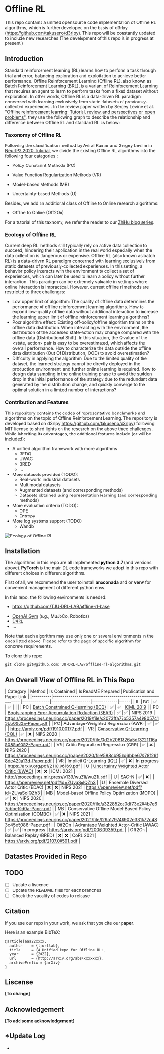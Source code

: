 # Offline RL

 This repo contains a unified opensource code implementation of Offline RL algorithms, which is further developed on the basis of d3rlpy (<https://github.com/takuseno/d3rlpy>). This repo will be constantly updated to include new researches  (The development of this repo is in progress at present.)

## Introduction

Standard reinforcement learning (RL) learns how to perform a task through trial and error, balancing exploration and exploitation to achieve better performance. Offline Reinforcement Learning (Offline RL), also known as Batch Reinforcement Learning (BRL), is a variant of Reinforcement Learning that requires an agent to learn to perform tasks from a fixed dataset without exploration. In other words, Offline RL is a data-driven RL paradigm concerned with learning exclusively from static datasets of previously-collected experiences . In the review paper written by Sergey Levine et al. ["Offline reinforcement learning: Tutorial, review, and perspectives on open problems"](https://arxiv.org/abs/2005.01643), they use the following graph to describe the relationship and difference between Offline RL and standard RL as below:

### Taxonomy of Offline RL

Following the classification method by Aviral Kumar and Sergey Levine in [NeurIPS 2020 Tutorial](https://sites.google.com/view/offlinerltutorial-neurips2020/home), we divide the existing Offline RL algorithms into the following four categories :

- Policy Constraint Methods (PC)
- Value Function Regularization Methods (VR)

- Model-based Methods (MB)

- Uncertainty-based Methods (U)

Besides, we add an additional class of Offline to Online research algorithms:

- Offline to Online (Off2On)

For a tutorial of this taxnomy, we refer the reader to our [ZhiHu blog series](https://zhuanlan.zhihu.com/p/414497708).

### Ecology of Offline RL
Current deep RL methods still typically rely on active data collection to succeed, hindering their application in the real world especially when the data collection is dangerous or expensive. Offline RL (also known as batch RL) is a data-driven RL paradigm concerned with learning exclusively from static datasets of previously-collected experiences. In this setting, a behavior policy interacts with the environment to collect a set of experiences, which can later be used to learn a policy without further interaction. This paradigm can be extremely valuable in settings where online interaction is impractical. However, current offline rl methods are restricted to three challenges:
  * Low upper limit of algorithm: The quality of offline data determines the performance of offline reinforcement learning algorithms. How to expand low-quality offline data without additional interaction to increase the learning upper limit of offline reinforcement learning algorithms?
  * Poor algorithm effect: Existing off-policy/offline algorithm trains on the offline data distribution. When interacting with the environment, the distribution of the accessed state-action may change compared with the offline data (Distributional Shift). In this situation, the Q value of the <state, action> pair is easy to be overestimated, which affects the overall performance. How to characterize the data outside the offline data distribution (Out Of Distribution, OOD) to avoid overestimation?
  * Difficulty in applying the algorithm: Due to the limited quality of the dataset, the learned strategy cannot be directly deployed in the production environment, and further online learning is required. How to design data sampling in the online training phase to avoid the sudden drop in the initial performance of the strategy due to the redundant data generated by the distribution change, and quickly converge to the optimal solution in a limited number of interactions?

### Contribution and Features
This repository contains the codes of representative benchmarks and algorithms on the topic of Offline Reinforcement Learning. The repository is developed based on d3rlpy(https://github.com/takuseno/d3rlpy) following MIT license to shed lights on the research on the above three challenges. While inheriting its advantages, the additional features include (or will be included):
 - A unified algorithm framework with more algorithms
   - REDQ
   - UWAC
   - BRED
   - …
 - More datasets provided (TODO):
   - Real-world industrial datasets
   - Multimodal datasets
   - Augmented datasets (and corresponding methods)
   - Datasets obtained using representation learning (and corresponding methods)
 - More evaluation criteria (TODO):
   - OPE
   - Entropy 
 - More log systems support (TODO)
   - Wandb

![Ecology of Offline RL](https://github.com/TJU-DRL-LAB/AI-Optimizer/blob/main/offline-rl-algorithms/Framework%20of%20Offline%20RL.png)

## Installation

The algorithms in this repo are all implemented **python 3.7** (and versions above).
**PyTorch** is the main DL code frameworks we adopt in this repo with different choices in different algorithms.

First of all, we recommend the user to install **anaconada** and or **venv** for convenient management of different python envs.

In this repo, the following  environments is needed:

* https://github.com/TJU-DRL-LAB/offline-rl-base

- [OpenAI Gym](https://github.com/openai/gym) (e.g., MuJoCo, Robotics)
- [D4RL](https://github.com/rail-berkeley/d4rl)
- ...



Note that each algorithm may use only one or several environments in the ones listed above. Please refer to the page of specific algorithm for concrete requirements.

To clone this repo:

```
git clone git@github.com:TJU-DRL-LAB/offline-rl-algorithms.git
```

## An Overall View of Offline RL in This Repo

| Category | Method                                                       | Is Contained | Is ReadME Prepared | Publication and Paper Link |
|----------|--------------------------------------------------------------|--------------|--------------------|-------------|------|
| IL       | BC                                                           | ✅            | ✅                  |             |      |
| PC       | [Batch Constrained Q-learning (BCQ)](./BCQ) | ✅            | ✅                  | [ICML 2019](<https://arxiv.org/pdf/1812.02900.pdf>)    |
| PC       | [Bootstrapping Error Accumulation Reduction (BEAR)](./BEAR)            | ✅            | ✅                  | NIPS 2019  |  <https://proceedings.neurips.cc/paper/2019/file/c2073ffa77b5357a498057413bb09d3a-Paper.pdf>    |
| PC       | Advantage-Weighted Regression (AWR)                          | ✅            | ✅                  |   |   <https://arxiv.org/pdf/1910.00177.pdf>   |
| VR       | [Conservative Q-Learning (CQL)](./CQL)                                | ✅            | ❌                  | NIPS 2020   |  <https://proceedings.neurips.cc/paper/2020/file/0d2b2061826a5df3221116a5085a6052-Paper.pdf>    |
| VR       | Critic Reguralized Regression (CRR)                          | ✅            | ❌                  | NIPS 2020   |  <https://proceedings.neurips.cc//paper/2020/file/588cb956d6bbe67078f29f8de420a13d-Paper.pdf>    |
| VR       | Implicit Q-Learning (IQL)                                    | ✅            | ❌                  | In progress   |  <https://arxiv.org/pdf/2110.06169.pdf>    |
| U        | [Uncertainty Weighted Actor Critic (UWAC)](./UWAC)                     | ❌            | ❌                  |  ICML 2021           |  <http://proceedings.mlr.press/v139/wu21i/wu21i.pdf>    |
| U        | SAC-N                                                        | ✅            | ❌                  |             |  <https://openreview.net/pdf?id=ZUvaSolQZh3>    |
| U        | Ensemble Diversed Actor Critic (EDAC)                        | ❌           | ❌                  |   NIPS 2021          |  <https://openreview.net/pdf?id=ZUvaSolQZh3>    |
| MB       | Model-based Offline Policy Optimization (MOPO)               | ✅            | ❌                  |    NIPS 2020         |  <https://proceedings.neurips.cc/paper/2020/file/a322852ce0df73e204b7e67cbbef0d0a-Paper.pdf>    |
| MB       | Conservative Offline Model-Based Policy Optimization (COMBO) | ✅            | ❌                  |   NIPS 2021          |  <https://proceedings.neurips.cc/paper/2021/file/f29a179746902e331572c483c45e5086-Paper.pdf>    |
| Off2On   | [Advantage Weighted Actor-Critic (AWAC)](./AWAC)                       | ✅            | ✅                  | In progress |  <https://arxiv.org/pdf/2006.09359.pdf>    |
| Off2On   | Balanced Replay (BRED)                                       | ❌          | ❌                  | CoRL 2021   |   <https://arxiv.org/pdf/2107.00591.pdf>   |

## Datastes Provided in Repo

## TODO

- [ ] Update a liscence
- [ ] Update the README files for each branches
- [ ] Check the vadality of codes to release

## Citation

If you use our repo in your work, we ask that you cite our **paper**.

Here is an example BibTeX:

```
@article{aaa22xxxx,
  author    = {tjurllab},
  title     = {A Unified Repo for Offline RL},
  year      = {2022},
  url       = {http://arxiv.org/abs/xxxxxxx},
  archivePrefix = {arXiv}
}
```

## Liscense

**[To change]**

## Acknowledgement

**[To add some acknowledgement]**

## *Update Log

-  

